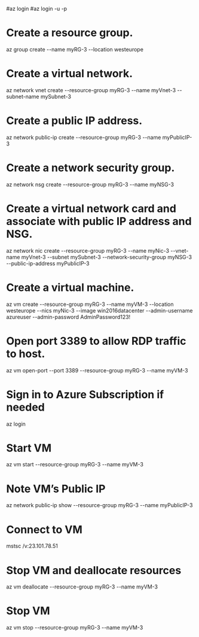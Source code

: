 #az login
#az login -u <username> -p <password>
# Create a resource group.
az group create --name myRG-3 --location westeurope
# Create a virtual network.
az network vnet create --resource-group myRG-3 --name myVnet-3 --subnet-name mySubnet-3
# Create a public IP address.
az network public-ip create --resource-group myRG-3 --name myPublicIP-3
# Create a network security group.
az network nsg create --resource-group myRG-3 --name myNSG-3
# Create a virtual network card and associate with public IP address and NSG.
az network nic create --resource-group myRG-3 --name myNic-3 --vnet-name myVnet-3 --subnet mySubnet-3 --network-security-group myNSG-3 --public-ip-address myPublicIP-3
# Create a virtual machine.
az vm create --resource-group myRG-3 --name myVM-3 --location westeurope --nics myNic-3 --image win2016datacenter --admin-username azureuser --admin-password AdminPassword123!
# Open port 3389 to allow RDP traffic to host.
az vm open-port --port 3389 --resource-group myRG-3 --name myVM-3

# Sign in to Azure Subscription if needed
az login
# Start VM
az vm start --resource-group myRG-3 --name myVM-3
# Note VM’s Public IP
az network public-ip show --resource-group myRG-3 --name myPublicIP-3
# Connect to VM
mstsc /v:23.101.78.51
# Stop VM and deallocate resources
az vm deallocate --resource-group myRG-3 --name myVM-3
# Stop VM
az vm stop --resource-group myRG-3 --name myVM-3
